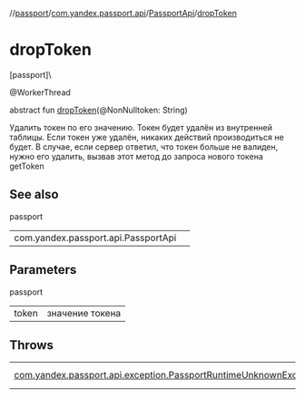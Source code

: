 //[passport](../../../index.md)/[com.yandex.passport.api](../index.md)/[PassportApi](index.md)/[dropToken](drop-token.md)

# dropToken

[passport]\

@WorkerThread

abstract fun [dropToken](drop-token.md)(@NonNulltoken: String)

Удалить токен по его значению. Токен будет удалён из внутренней таблицы. Если токен уже удалён, никаких действий производиться не будет. В случае, если сервер ответил, что токен больше не валиден, нужно его удалить, вызвав этот метод до запроса нового токена getToken

## See also

passport

| | |
|---|---|
| com.yandex.passport.api.PassportApi |  |

## Parameters

passport

| | |
|---|---|
| token | значение токена |

## Throws

| | |
|---|---|
| [com.yandex.passport.api.exception.PassportRuntimeUnknownException](../../com.yandex.passport.api.exception/-passport-runtime-unknown-exception/index.md) | внутренняя ошибка |
